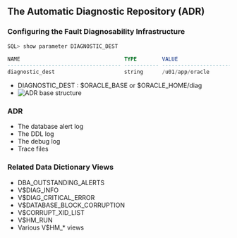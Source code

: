 ## The Automatic Diagnostic Repository (ADR)
### Configuring the Fault Diagnosability Infrastructure
```sql
SQL> show parameter DIAGNOSTIC_DEST

NAME                                 TYPE        VALUE
------------------------------------ ----------- ------------------------------
diagnostic_dest                      string      /u01/app/oracle

```
* DIAGNOSTIC_DEST : $ORACLE_BASE or $ORACLE_HOME/diag
* ![ADR base structure](https://learning.oreilly.com/library/view/oracle-database-12c/9780071847445/f0135-01.jpg)
### ADR
* The database alert log
* The DDL log
*  The debug log
* Trace files
### Related Data Dictionary Views
* DBA_OUTSTANDING_ALERTS
* V$DIAG_INFO
* V$DIAG_CRITICAL_ERROR
* V$DATABASE_BLOCK_CORRUPTION
* V$CORRUPT_XID_LIST 
* V$HM_RUN
* Various V$HM_* views
